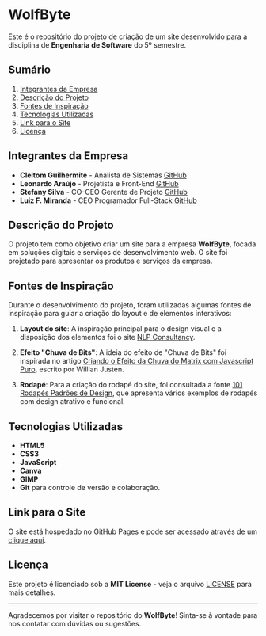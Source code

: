 # WolfByte

Este é o repositório do projeto de criação de um site desenvolvido para a disciplina de **Engenharia de Software** do 5º semestre.

## Sumário

1. [Integrantes da Empresa](#integrantes-da-empresa)
2. [Descrição do Projeto](#descrição-do-projeto)
3. [Fontes de Inspiração](#fontes-de-inspiração)
4. [Tecnologias Utilizadas](#tecnologias-utilizadas)
5. [Link para o Site](#link-para-o-site)
6. [Licença](#licença)

## Integrantes da Empresa

- **Cleitom Guilhermite** - Analista de Sistemas [GitHub](https://github.com/Draky-Rollgard)
- **Leonardo Araújo** - Projetista e Front-End [GitHub](https://github.com/LeoAboard)
- **Stefany Silva** - CO-CEO Gerente de Projeto [GitHub](https://github.com/stefanytk)
- **Luiz F. Miranda** - CEO Programador Full-Stack [GitHub](https://github.com/lfelipemi)

## Descrição do Projeto

O projeto tem como objetivo criar um site para a empresa **WolfByte**, focada em soluções digitais e serviços de desenvolvimento web. O site foi projetado para apresentar os produtos e serviços da empresa.

## Fontes de Inspiração

Durante o desenvolvimento do projeto, foram utilizadas algumas fontes de inspiração para guiar a criação do layout e de elementos interativos:

1. **Layout do site**: A inspiração principal para o design visual e a disposição dos elementos foi o site [NLP Consultancy](https://nlpconsultancy.com/).
2. **Efeito "Chuva de Bits"**: A ideia do efeito de "Chuva de Bits" foi inspirada no artigo [Criando o Efeito da Chuva do Matrix com Javascript Puro](https://willianjusten.com.br/criando-o-efeito-da-chuva-do-matrix-com-javascript-puro), escrito por Willian Justen.

3. **Rodapé**: Para a criação do rodapé do site, foi consultada a fonte [101 Rodapés Padrões de Design](https://ember.com.br/101-rodapes-padroes-de-design/?srsltid=AfmBOop2WOWZRXUbcnZ2832lwbQcHQ28i0PR2mIyXW8YmVrvex4kD7uK), que apresenta vários exemplos de rodapés com design atrativo e funcional.

## Tecnologias Utilizadas

- **HTML5**
- **CSS3**
- **JavaScript**
- **Canva**
- **GIMP**
- **Git** para controle de versão e colaboração.

## Link para o Site

O site está hospedado no GitHub Pages e pode ser acessado através de um [clique aqui](https://lfelipemi.github.io/WolfByte/home).

## Licença

Este projeto é licenciado sob a **MIT License** - veja o arquivo [LICENSE](LICENSE) para mais detalhes.

---

Agradecemos por visitar o repositório do **WolfByte**! Sinta-se à vontade para nos contatar com dúvidas ou sugestões.

